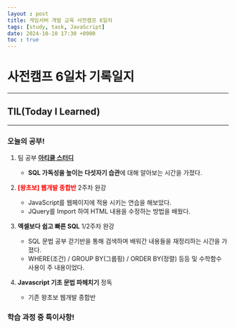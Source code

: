 ```yaml
---
layout : post
title: 게임서버 개발 교육 사전캠프 6일차
tags: [study, task, JavaScript]
date: 2024-10-10 17:30 +0900
toc : true
---
```

# 사전캠프 6일차 기록일지

---

## TIL(Today I Learned)

---

### 오늘의 공부!

1. 팀 공부 [**아티클 스터디**](https://www.notion.so/SQL-11b6cbfc0b9380ff9c35f79ac4668a83?pvs=4)
    - **SQL 가독성을 높이는 다섯자기 습관**에 대해 알아보는 시간을 가졌다.

2. <span style="color:red">**[왕초보] 웹개발 종합반**</span> 2주차 완강
    - JavaScript를 웹페이지에 적용 시키는 연습을 해보았다.
    - JQuery를 Import 하여 HTML 내용을 수정하는 방법을 배웠다.

3. **엑셀보다 쉽고 빠른 SQL** 1/2주차 완강
    - SQL 문법 공부 걷기반을 통해 검색하며 배워간 내용들을 재정리하는 시간을 가졌다.
    - WHERE(조건) / GROUP BY(그룹핑) / ORDER BY(정렬) 등등 및 수학함수 사용이 주 내용이었다.

4. **Javascript 기초 문법 파헤치기** 정독
    - 기존 왕초보 웹개발 종합반

### 학습 과정 중 특이사항!
